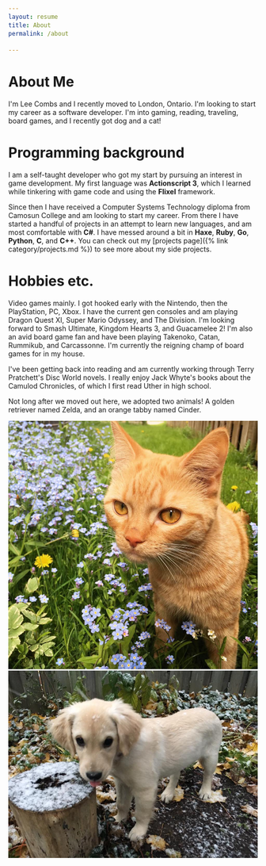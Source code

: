 ```yaml
---
layout: resume
title: About
permalink: /about

---
```


<div class="content-header">
  <h1>About Me</h1>
</div>

I'm Lee Combs and I recently moved to London, Ontario. I'm looking to start my career as a software developer. I'm into gaming, reading, traveling, board games, and I recently got dog and a cat!


# Programming background

I am a self-taught developer who got my start by pursuing an interest in game development. My first language was **Actionscript 3**, which I learned while tinkering with game code and using the **Flixel** framework.

Since then I have received a Computer Systems Technology diploma from Camosun College and am looking to start my career. From there I have started a handful of projects in an attempt to learn new languages, and am most comfortable with **C#**. I have messed around a bit in **Haxe**, **Ruby**, **Go**, **Python**, **C**, and **C++**. You can check out my [projects page]({% link category/projects.md %}) to see more about my side projects.

# Hobbies etc.

Video games mainly. I got hooked early with the Nintendo, then the PlayStation, PC, Xbox. I have the current gen consoles and am playing Dragon Quest XI, Super Mario Odyssey, and The Division. I'm looking forward to Smash Ultimate, Kingdom Hearts 3, and Guacamelee 2! I'm also an avid board game fan and have been playing Takenoko, Catan, Rummikub, and Carcassonne. I'm currently the reigning champ of board games for in my house.

I've been getting back into reading and am currently working through Terry Pratchett's Disc World novels. I really enjoy Jack Whyte's books about the Camulod Chronicles, of which I first read Uther in high school.

Not long after we moved out here, we adopted two animals! A golden retriever named Zelda, and an orange tabby named Cinder.

<div class="row pet-images">
  <img src="assets/Cinder%20.jpg" alt="Cinder" title="Cinder">
  <img src="assets/Zelda.jpg" alt="Zelda" title="Zelda">
</div>
